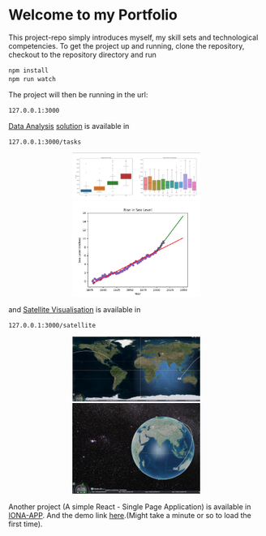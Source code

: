 # Welcome to my Portfolio

This project-repo simply introduces myself, my skill sets and technological competencies. To get the project up and running, clone the repository, checkout to the repository directory and run

```sh
npm install
npm run watch
```

The project will then be running in the url:

```sh
127.0.0.1:3000
```

[Data Analysis] [solution] is available in

```sh
127.0.0.1:3000/tasks
```

<p align="center">
<img class="img-fluid" src="https://github.com/Philosh/portfolio/blob/master/public/resume/assets/img/portfolio/portfolio4-details-3.jpg?raw=true" alt="drawing" width="50%"/>
<img class="img-fluid"
src="https://github.com/Philosh/portfolio/blob/master/public/resume/assets/img/portfolio/portfolio4-details-4.jpg?raw=true" alt="drawing" width="50%"/>
</p>

and [Satellite Visualisation] is available in

```sh
127.0.0.1:3000/satellite
```

<p align="center">
<img class="img-fluid" src="https://github.com/Philosh/portfolio/blob/master/public/resume/assets/img/portfolio/portfolio1-details-3.jpg?raw=true" alt="drawing" width="50%"/>
<img class="img-fluid"
src="https://github.com/Philosh/portfolio/blob/master/public/resume/assets/img/portfolio/portfolio1-details-1.jpg?raw=true" alt="drawing" width="50%"/>
</p>

Another project (A simple React - Single Page Application) is available in [IONA-APP]. And the demo link [here].(Might take a minute or so to load the first time).

[//]: # "Link References"
[Data Analysis]: https://github.com/Philosh/portfolio/tree/master/taskSolutions
[solution]: https://github.com/Philosh/portfolio/blob/master/taskSolutions/taskMain.js
[Satellite Visualisation]: https://github.com/Philosh/portfolio/tree/master/public/javascripts/satvis
[IONA-APP]: https://github.com/Philosh/IONA-APP
[here]: https://iona-app.fly.dev/
